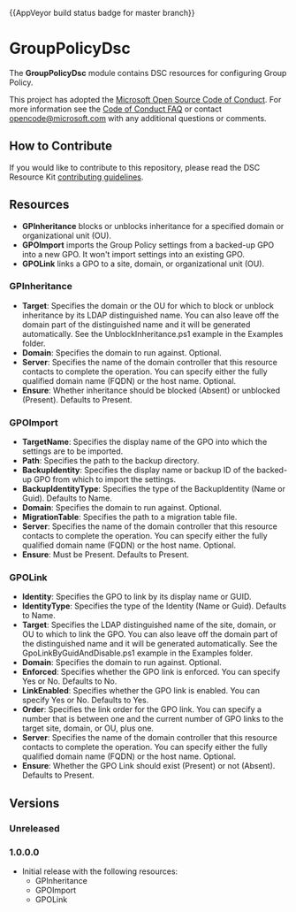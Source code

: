 {{AppVeyor build status badge for master branch}}

# GroupPolicyDsc

The **GroupPolicyDsc** module contains DSC resources for configuring Group Policy.

This project has adopted the [Microsoft Open Source Code of Conduct](https://opensource.microsoft.com/codeofconduct/).
For more information see the [Code of Conduct FAQ](https://opensource.microsoft.com/codeofconduct/faq/) or contact [opencode@microsoft.com](mailto:opencode@microsoft.com) with any additional questions or comments.

## How to Contribute
If you would like to contribute to this repository, please read the DSC Resource Kit [contributing guidelines](https://github.com/PowerShell/DscResource.Kit/blob/master/CONTRIBUTING.md).

## Resources

* **GPInheritance** blocks or unblocks inheritance for a specified domain or organizational unit (OU).
* **GPOImport** imports the Group Policy settings from a backed-up GPO into a new GPO.
It won't import settings into an existing GPO.
* **GPOLink** links a GPO to a site, domain, or organizational unit (OU).

### GPInheritance

* **Target**: Specifies the domain or the OU for which to block or unblock inheritance by its LDAP distinguished name.
You can also leave off the domain part of the distinguished name and it will be generated automatically.
See the UnblockInheritance.ps1 example in the Examples folder.
* **Domain**: Specifies the domain to run against.
Optional.
* **Server**: Specifies the name of the domain controller that this resource contacts to complete the operation.
You can specify either the fully qualified domain name (FQDN) or the host name.
Optional.
* **Ensure**: Whether inheritance should be blocked (Absent) or unblocked (Present).
Defaults to Present.

### GPOImport

* **TargetName**: Specifies the display name of the GPO into which the settings are to be imported.
* **Path**: Specifies the path to the backup directory.
* **BackupIdentity**: Specifies the display name or backup ID of the backed-up GPO from which to import the settings.
* **BackupIdentityType**: Specifies the type of the BackupIdentity (Name or Guid).
Defaults to Name.
* **Domain**: Specifies the domain to run against.
Optional.
* **MigrationTable**: Specifies the path to a migration table file.
* **Server**: Specifies the name of the domain controller that this resource contacts to complete the operation.
You can specify either the fully qualified domain name (FQDN) or the host name.
Optional.
* **Ensure**: Must be Present.
Defaults to Present.

### GPOLink

* **Identity**: Specifies the GPO to link by its display name or GUID.
* **IdentityType**: Specifies the type of the Identity (Name or Guid).
Defaults to Name.
* **Target**: Specifies the LDAP distinguished name of the site, domain, or OU to which to link the GPO.
You can also leave off the domain part of the distinguished name and it will be generated automatically.
See the GpoLinkByGuidAndDisable.ps1 example in the Examples folder.
* **Domain**: Specifies the domain to run against.
Optional.
* **Enforced**: Specifies whether the GPO link is enforced.
You can specify Yes or No.
Defaults to No.
* **LinkEnabled**: Specifies whether the GPO link is enabled.
You can specify Yes or No.
Defaults to Yes.
* **Order**: Specifies the link order for the GPO link.
You can specify a number that is between one and the current number of GPO links to the target site, domain, or OU, plus one.
* **Server**: Specifies the name of the domain controller that this resource contacts to complete the operation.
You can specify either the fully qualified domain name (FQDN) or the host name.
Optional.
* **Ensure**: Whether the GPO Link should exist (Present) or not (Absent).
Defaults to Present.

## Versions

### Unreleased

### 1.0.0.0

* Initial release with the following resources:
    * GPInheritance
    * GPOImport
    * GPOLink
